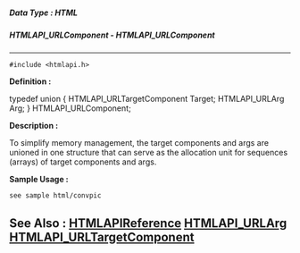 ##### Data Type : HTML
##### HTMLAPI_URLComponent - HTMLAPI_URLComponent
---
```
#include <htmlapi.h>
```

**Definition :**

typedef union
{
	HTMLAPI_URLTargetComponent Target;
	HTMLAPI_URLArg  Arg;
} HTMLAPI_URLComponent;


**Description :**

To simplify memory management, the target components and args are unioned in one structure that can serve as the allocation unit for sequences (arrays) of target components and args.<br>



**Sample Usage :**
```
see sample html/convpic
```

**See Also :**
[HTMLAPIReference](/domino-c-api-docs/reference/Data/HTMLAPIReference)
[HTMLAPI_URLArg](/domino-c-api-docs/reference/Data/HTMLAPI_URLArg)
[HTMLAPI_URLTargetComponent](/domino-c-api-docs/reference/Data/HTMLAPI_URLTargetComponent)
---
